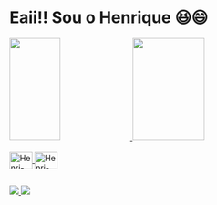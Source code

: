 # Eaii!! Sou o Henrique 😆😄
<div>
<a href="htps://github.com/HenriqueFLeao" >
<img height="180em" width=" 42% " src="https://github-readme-stats.vercel.app/api?username=HenriqueFLeao&show_icons=true&theme=tokyonight" / >
<img height="180em" width="50%" src="https://github-readme-stats.vercel.app/api/top-langs/?username=HenriqueFLeao&layout=compact&langs_count=16&theme=tokyonight" / >
</div>

<div style=" display: inline_block "> <br>
  <img align="center" alt="Henri-CSS" height="30" width="40" src="https://cdn.jsdelivr.net/gh/devicons/devicon/icons/css3/css3-original.svg" />
  <img align="center" alt="Henri-HTML" height="30" width="40" src="https://cdn.jsdelivr.net/gh/devicons/devicon/icons/html5/html5-original.svg" />  
</div>

##

<div>
<a href="mailto:henriquefleao@gmail.com"> <img src="https://img.shields.io/badge/Gmail-D14836?style=for-the-badge&logo=gmail&logoColor=white" target="_blank " >  </a>
<a href="https://www.linkedin.com/in/henrique-leão-279224210/"> <img src="https://img.shields.io/badge/LinkedIn-0077B5?style=for-the-badge&logo=linkedin&logoColor=white" target="_blank" > </a>
</div>


